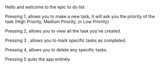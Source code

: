 Hello and welcome to the epic to do list

Pressing 1, allows you to make a new task, it will ask you the priority of the task (High Priority, Medium Priority, or Low Priority)

Pressing 2, allows you to view all the task you've created.

Pressing 3 , allows you to mark specific tasks as completed. 

Pressing 4, allows you to delete any specific tasks.

Pressing 5 quits the app entirely.
